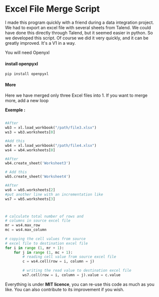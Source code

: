 # Excel File Merge Script

I made this program quickly with a friend during a data integration project. 
We had to export an excel file with several sheets from Talend. We could have done this directly through Talend, but it seemed easier in python. 
So we developed this script.
Of course we did it very quickly, and it can be greatly improved. It's a V1 in a way.

You will need  Openyxl

#### install openpyxl

````
pip install openpyxl
````

#### More 
Here we have merged only three Excel files into 1. If you want to merge more, add a new loop 

**Exemple :**

```py

#After 
wb3 = xl.load_workbook("/path/file3.xlsx")
ws3 = wb3.worksheets[0]

#Add this
wb4 = xl.load_workbook("/path/file4.xlsx")
ws4 = wb4.worksheets[0]

#After 
wb4.create_sheet('Worksheet3')

# Add this
wb5.create_sheet('Worksheet4')

#After
ws6 = wb5.worksheets[2]
#put another line with an incrementation like
ws7 = wb5.worksheets[3]



# calculate total number of rows and 
# columns in source excel file
mr = ws4.max_row
mc = ws4.max_column
  
# copying the cell values from source 
# excel file to destination excel file
for i in range (1, mr + 1):
    for j in range (1, mc + 1):
        # reading cell value from source excel file
        c = ws4.cell(row = i, column = j)
  
        # writing the read value to destination excel file
        ws7.cell(row = i, column = j).value = c.value
```


Everything is under **MIT licence**, you can re-use this code as much as you like. You can also contribute to its improvement if you wish.